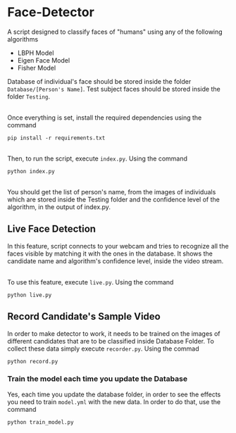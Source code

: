 # Face-Detector

A script designed to classify faces of "humans" using any of the following algorithms
- LBPH Model
- Eigen Face Model
- Fisher Model

Database of individual's face should be stored inside the folder `Database/[Person's Name]`. Test subject faces should be stored inside the folder `Testing`. 

\
Once everything is set, install the required dependencies using the command
```
pip install -r requirements.txt
```

\
Then, to run the script, execute `index.py`. Using the command
```
python index.py
```

\
You should get the list of person's name, from the images of individuals which are stored inside the Testing folder and the confidence level of the algorithm, in the output of index.py.

## Live Face Detection

In this feature, script connects to your webcam and tries to recognize all the faces visible by matching it with the ones in the database. It shows the candidate name and algorithm's confidence level, inside the video stream.

\
To use this feature, execute `live.py`. Using the command
```
python live.py
```

## Record Candidate's Sample Video

In order to make detector to work, it needs to be trained on the images of different candidates that are to be classified inside Database Folder. To collect these data simply execute `recorder.py`. Using the commad
```
python record.py
```

### Train the model each time you update the Database
Yes, each time you update the database folder, in order to see the effects you need to train `model.yml` with the new data. In order to do that, use the command
```
python train_model.py
```
